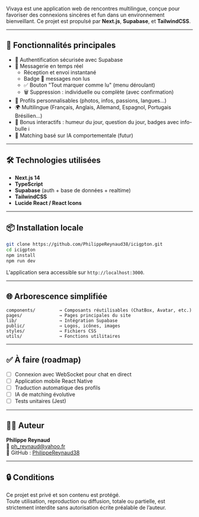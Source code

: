 
Vivaya est une application web de rencontres multilingue, conçue pour favoriser des connexions sincères et fun dans un environnement bienveillant. Ce projet est propulsé par **Next.js**, **Supabase**, et **TailwindCSS**.

---

## 🚀 Fonctionnalités principales

- 🔐 Authentification sécurisée avec Supabase
- 💬 Messagerie en temps réel
  - Réception et envoi instantané
  - Badge 🔴 messages non lus
  - ✅ Bouton "Tout marquer comme lu" (menu déroulant)
  - 🗑 Suppression : individuelle ou complète (avec confirmation)
- 📸 Profils personnalisables (photos, infos, passions, langues...)
- 🌍 Multilingue (Français, Anglais, Allemand, Espagnol, Portugais Brésilien…)
- 🎁 Bonus interactifs : humeur du jour, question du jour, badges avec info-bulle ℹ️
- 🧠 Matching basé sur IA comportementale (futur)

---

## 🛠️ Technologies utilisées

- **Next.js 14**
- **TypeScript**
- **Supabase** (auth + base de données + realtime)
- **TailwindCSS**
- **Lucide React / React Icons**

---

## 📦 Installation locale

```bash
git clone https://github.com/PhilippeReynaud38/icigpton.git
cd icigpton
npm install
npm run dev
```

L'application sera accessible sur `http://localhost:3000`.

---

## 🌐 Arborescence simplifiée

```
components/         → Composants réutilisables (ChatBox, Avatar, etc.)
pages/              → Pages principales du site
lib/                → Intégration Supabase
public/             → Logos, icônes, images
styles/             → Fichiers CSS
utils/              → Fonctions utilitaires
```

---

## ✅ À faire (roadmap)

- [ ] Connexion avec WebSocket pour chat en direct
- [ ] Application mobile React Native
- [ ] Traduction automatique des profils
- [ ] IA de matching évolutive
- [ ] Tests unitaires (Jest)

---

## 👨‍💻 Auteur

**Philippe Reynaud**  
📧 [ph_reynaud@yahoo.fr](mailto:ph_reynaud@yahoo.fr)  
🐙 GitHub : [PhilippeReynaud38](https://github.com/PhilippeReynaud38)

---

## 🔒 Conditions

Ce projet est privé et son contenu est protégé.  
Toute utilisation, reproduction ou diffusion, totale ou partielle, est strictement interdite sans autorisation écrite préalable de l’auteur.
